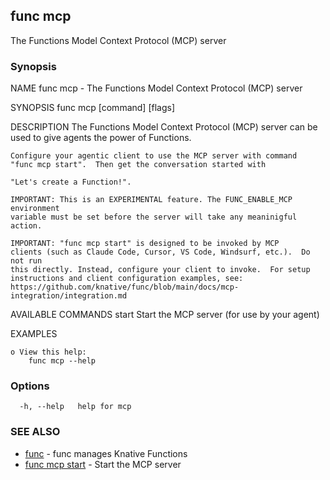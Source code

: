 ## func mcp

The Functions Model Context Protocol (MCP) server

### Synopsis


NAME
	func mcp - The Functions Model Context Protocol (MCP) server

SYNOPSIS
	func mcp [command] [flags]

DESCRIPTION
	The Functions Model Context Protocol (MCP) server can be used to give agents
	the power of Functions.

	Configure your agentic client to use the MCP server with command
	"func mcp start".  Then get the conversation started with

	"Let's create a Function!".

	IMPORTANT: This is an EXPERIMENTAL feature. The FUNC_ENABLE_MCP environment
	variable must be set before the server will take any meaninigful action.

	IMPORTANT: "func mcp start" is designed to be invoked by MCP
	clients (such as Claude Code, Cursor, VS Code, Windsurf, etc.).  Do not run
	this directly. Instead, configure your client to invoke.  For setup
	instructions and client configuration examples, see:
	https://github.com/knative/func/blob/main/docs/mcp-integration/integration.md

AVAILABLE COMMANDS
	start    Start the MCP server (for use by your agent)

EXAMPLES

	o View this help:
		func mcp --help


### Options

```
  -h, --help   help for mcp
```

### SEE ALSO

* [func](func.md)	 - func manages Knative Functions
* [func mcp start](func_mcp_start.md)	 - Start the MCP server

